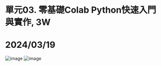# 單元03. 零基礎Colab Python快速入門與實作, 3W   

# 2024/03/19

![image](https://github.com/PhuclamU1114171028/Phuclamu11114171028/assets/162246935/3154f150-d942-402c-9bb6-368d87036602)
![image](https://github.com/PhuclamU1114171028/Phuclamu11114171028/assets/162246935/3a3fa73d-d8b3-4525-a2aa-91bc764ab379)

